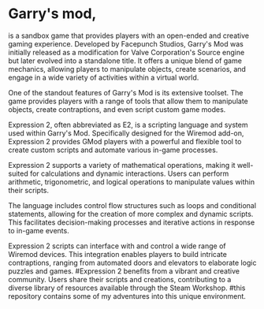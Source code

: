 # Garry's mod,

is a sandbox game that provides players with an open-ended and creative gaming experience. Developed by Facepunch Studios, Garry's Mod was initially released as a modification for Valve Corporation's Source engine but later evolved into a standalone title. It offers a unique blend of game mechanics, allowing players to manipulate objects, create scenarios, and engage in a wide variety of activities within a virtual world.

One of the standout features of Garry's Mod is its extensive toolset. The game provides players with a range of tools that allow them to manipulate objects, create contraptions, and even script custom game modes.

Expression 2, often abbreviated as E2, is a scripting language and system used within Garry's Mod. Specifically designed for the Wiremod add-on, Expression 2 provides GMod players with a powerful and flexible tool to create custom scripts and automate various in-game processes.

Expression 2 supports a variety of mathematical operations, making it well-suited for calculations and dynamic interactions. Users can perform arithmetic, trigonometric, and logical operations to manipulate values within their scripts.

The language includes control flow structures such as loops and conditional statements, allowing for the creation of more complex and dynamic scripts. This facilitates decision-making processes and iterative actions in response to in-game events.

Expression 2 scripts can interface with and control a wide range of Wiremod devices. This integration enables players to build intricate contraptions, ranging from automated doors and elevators to elaborate logic puzzles and games.
#Expression 2 benefits from a vibrant and creative community. Users share their scripts and creations, contributing to a diverse library of resources available through the Steam Workshop.
#this repository contains some of my adventures into this unique environment. 
